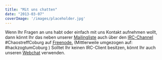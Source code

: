 ```yaml
---
title: "Mit uns chatten"
date: "2013-03-07"
coverImage: '/images/placeholder.jpg'
---
```


Wenn Ihr Fragen an uns habt oder einfach mit uns Kontakt aufnehmen wollt, dann könnt Ihr das neben unserer [Mailingliste](http://mail.chaostreff-coburg.de/mailman/listinfo/talk_chaostreff-coburg.de) auch über den [IRC-Channel](http://de.wikipedia.org/wiki/Internet_Relay_Chat) #ChaostreffCoburg auf [Freenode.](http://freenode.net/) (Mittlerweile umgezogen auf: #hackzogtumCoburg ) Solltet Ihr keinen IRC-Client besitzen, könnt Ihr auch unseren [Webchat](http://www.chaostreff-coburg.de/?page_id=36 "Chat") verwenden.
